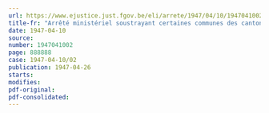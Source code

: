 ```yaml
---
url: https://www.ejustice.just.fgov.be/eli/arrete/1947/04/10/1947041002/justel
title-fr: "Arrêté ministériel soustrayant certaines communes des cantons d'Eupen, de Malmedy et de Saint-Vith à l'application de l'arrêté ministériel du 20 février 1947 prescrivant le recensement des terres cultivées au 15 mars 1947"
date: 1947-04-10
source:
number: 1947041002
page: 888888
case: 1947-04-10/02
publication: 1947-04-26
starts:
modifies:
pdf-original:
pdf-consolidated:
---
```


